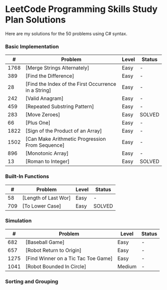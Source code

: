 # LeetCode Programming Skills Study Plan Solutions

Here are my solutions for the 50 problems using C# syntax.

### Basic Implementation

| #    | Problem                                                                               | Level | Status |
| ---- | ------------------------------------------------------------------------------------- | ----- | ------ |
| 1768 | [Merge Strings Alternately]| Easy  | - |
| 389  | [Find the Difference]                    | Easy  | - |
| 28  | [Find the Index of the First Occurrence in a String]                                   | Easy  | - |
| 242 | [Valid Anagram]                                 | Easy  | - |
| 459 | [Repeated Substring Pattern]                                | Easy  | - |
| 283 | [Move Zeroes]                               | Easy  | SOLVED |
| 66 | [Plus One]                               | Easy  | - |
| 1822 | [Sign of the Product of an Array]                               | Easy  | - |
| 1502 | [Can Make Arithmetic Progression From Sequence]                               | Easy  | - |
| 896 | [Monotonic Array]                               | Easy  | - |
| 13 | [Roman to Integer]                               | Easy  | SOLVED |

### Built-In Functions

| #    | Problem                                                                                                                                  | Level  | Status |
| ---- | ---------------------------------------------------------------------------------------------------------------------------------------- | ------ | ------ |
| 58 | [Length of Last Wor]               | Easy   | - |
| 709 | [To Lower Case]                                                          | Easy   | SOLVED |

### Simulation

| #    | Problem                                                                                                                | Level  | Status |
| ---- | ---------------------------------------------------------------------------------------------------------------------- | ------ | ------ |
| 682  | [Baseball Game]                                         | Easy   | - |
| 657 | [Robot Return to Origin]                                  | Easy   | - |
| 1275 | [Find Winner on a Tic Tac Toe Game]                                      | Easy   | - |
| 1041 | [Robot Bounded In Circle] | Medium   | - |

### Sorting and Grouping
